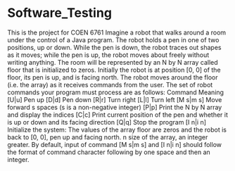 # Software_Testing
This is the project for COEN 6761
Imagine a robot that walks around a room under the control of a Java program. The robot holds a pen in one of two positions, up or down. While the pen is down, the robot traces out shapes as it moves; while the pen is up, the robot moves about freely without writing anything. The room will be represented by an N by N array called floor that is initialized to zeros. Initially the robot is at position [0, 0] of the floor, its pen is up, and is facing north. The robot moves around the floor (i.e. the array) as it receives commands from the user. The set of robot commands your program must process are as follows:
Command Meaning [U|u] Pen up 
[D|d] Pen down 
[R|r] Turn right 
[L|l] Turn left 
[M s|m s] Move forward s spaces (s is a non-negative integer) 
[P|p] Print the N by N array and display the indices 
[C|c] Print current position of the pen and whether it is up or down and its facing direction 
[Q|q] Stop the program 
[I n|i n] Initialize the system: The values of the array floor are zeros and the robot is back to [0, 0], pen up and facing north. n size of the array, an integer greater.
 By default, input of command [M s|m s] and [I n|i n] should follow the format of command 
character following by one space and then an integer.
